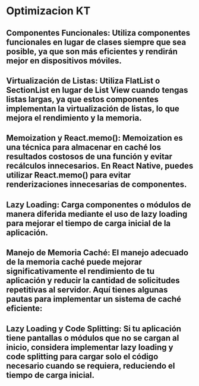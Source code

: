 # Optimizacion KT

## Componentes Funcionales: Utiliza componentes funcionales en lugar de clases siempre que sea posible, ya que son más eficientes y rendirán mejor en dispositivos móviles.

## Virtualización de Listas: Utiliza FlatList o SectionList en lugar de List View cuando tengas listas largas, ya que estos componentes implementan la virtualización de listas, lo que mejora el rendimiento y la memoria.

## Memoization y React.memo(): Memoization es una técnica para almacenar en caché los resultados costosos de una función y evitar recálculos innecesarios. En React Native, puedes utilizar React.memo() para evitar renderizaciones innecesarias de componentes.

## Lazy Loading: Carga componentes o módulos de manera diferida mediante el uso de lazy loading para mejorar el tiempo de carga inicial de la aplicación.

## Manejo de Memoria Caché: El manejo adecuado de la memoria caché puede mejorar significativamente el rendimiento de tu aplicación y reducir la cantidad de solicitudes repetitivas al servidor. Aquí tienes algunas pautas para implementar un sistema de caché eficiente:

## Lazy Loading y Code Splitting: Si tu aplicación tiene pantallas o módulos que no se cargan al inicio, considera implementar lazy loading y code splitting para cargar solo el código necesario cuando se requiera, reduciendo el tiempo de carga inicial.